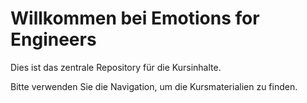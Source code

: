 # Willkommen bei Emotions for Engineers

Dies ist das zentrale Repository für die Kursinhalte.

Bitte verwenden Sie die Navigation, um die Kursmaterialien zu finden.
